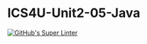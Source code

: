 # ICS4U-Unit2-05-Java

[![GitHub's Super Linter](https://github.com/ahmad-elkhawaldeh/ICS4U-Unit2-05-Java/workflows/GitHub's%20Super%20Linter/badge.svg)](https://github.com/ahmad-elkhawaldeh/ICS4U-Unit2-05-Java/actions)
